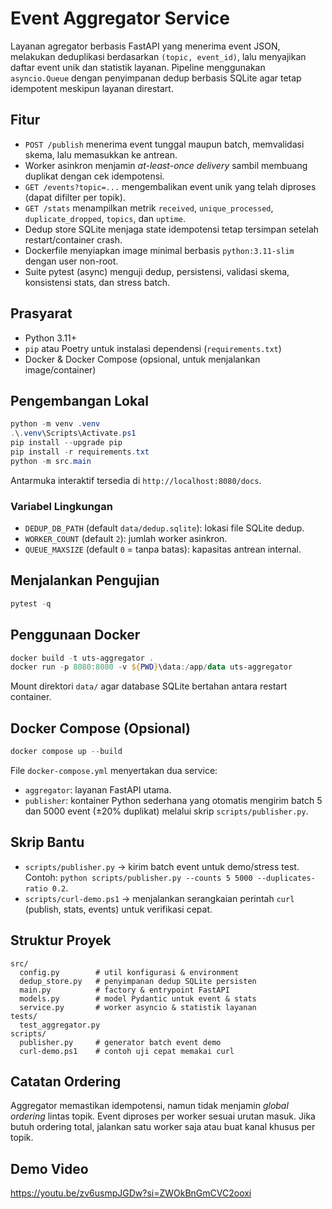 # Event Aggregator Service

Layanan agregator berbasis FastAPI yang menerima event JSON, melakukan deduplikasi berdasarkan `(topic, event_id)`, lalu menyajikan daftar event unik dan statistik layanan. Pipeline menggunakan `asyncio.Queue` dengan penyimpanan dedup berbasis SQLite agar tetap idempotent meskipun layanan direstart.

## Fitur

- `POST /publish` menerima event tunggal maupun batch, memvalidasi skema, lalu memasukkan ke antrean.
- Worker asinkron menjamin _at-least-once delivery_ sambil membuang duplikat dengan cek idempotensi.
- `GET /events?topic=...` mengembalikan event unik yang telah diproses (dapat difilter per topik).
- `GET /stats` menampilkan metrik `received`, `unique_processed`, `duplicate_dropped`, `topics`, dan `uptime`.
- Dedup store SQLite menjaga state idempotensi tetap tersimpan setelah restart/container crash.
- Dockerfile menyiapkan image minimal berbasis `python:3.11-slim` dengan user non-root.
- Suite pytest (async) menguji dedup, persistensi, validasi skema, konsistensi stats, dan stress batch.

## Prasyarat

- Python 3.11+
- `pip` atau Poetry untuk instalasi dependensi (`requirements.txt`)
- Docker & Docker Compose (opsional, untuk menjalankan image/container)

## Pengembangan Lokal

```powershell
python -m venv .venv
.\.venv\Scripts\Activate.ps1
pip install --upgrade pip
pip install -r requirements.txt
python -m src.main
```

Antarmuka interaktif tersedia di `http://localhost:8080/docs`.

### Variabel Lingkungan

- `DEDUP_DB_PATH` (default `data/dedup.sqlite`): lokasi file SQLite dedup.
- `WORKER_COUNT` (default `2`): jumlah worker asinkron.
- `QUEUE_MAXSIZE` (default `0` = tanpa batas): kapasitas antrean internal.

## Menjalankan Pengujian

```powershell
pytest -q
```

## Penggunaan Docker

```powershell
docker build -t uts-aggregator .
docker run -p 8080:8080 -v ${PWD}\data:/app/data uts-aggregator
```

Mount direktori `data/` agar database SQLite bertahan antara restart container.

## Docker Compose (Opsional)

```powershell
docker compose up --build
```

File `docker-compose.yml` menyertakan dua service:

- `aggregator`: layanan FastAPI utama.
- `publisher`: kontainer Python sederhana yang otomatis mengirim batch 5 dan 5000 event (±20% duplikat) melalui skrip `scripts/publisher.py`.

## Skrip Bantu

- `scripts/publisher.py` → kirim batch event untuk demo/stress test. Contoh: `python scripts/publisher.py --counts 5 5000 --duplicates-ratio 0.2`.
- `scripts/curl-demo.ps1` → menjalankan serangkaian perintah `curl` (publish, stats, events) untuk verifikasi cepat.

## Struktur Proyek

```
src/
  config.py        # util konfigurasi & environment
  dedup_store.py   # penyimpanan dedup SQLite persisten
  main.py          # factory & entrypoint FastAPI
  models.py        # model Pydantic untuk event & stats
  service.py       # worker asyncio & statistik layanan
tests/
  test_aggregator.py
scripts/
  publisher.py     # generator batch event demo
  curl-demo.ps1    # contoh uji cepat memakai curl
```

## Catatan Ordering

Aggregator memastikan idempotensi, namun tidak menjamin _global ordering_ lintas topik. Event diproses per worker sesuai urutan masuk. Jika butuh ordering total, jalankan satu worker saja atau buat kanal khusus per topik.

## Demo Video

https://youtu.be/zv6usmpJGDw?si=ZWOkBnGmCVC2ooxi
